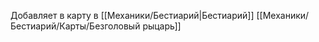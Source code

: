 Добавляет в карту в [[Механики/Бестиарий|Бестиарий]]
[[Механики/Бестиарий/Карты/Безголовый рыцарь]]
